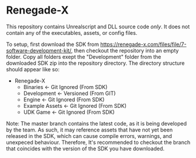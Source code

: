 # Renegade-X

This repository contains Unrealscript and DLL source code *only*. It does not contain any of the executables, assets, or config files.

To setup, first download the SDK from https://renegade-x.com/files/file/7-software-development-kit/, then checkout the repository into an empty folder. Copy all folders exept the "Development" folder from the downloaded SDK zip into the repository directory. The directory structure should appear like so:

- Renegade-X
  - Binaries        <- Git Ignored (From SDK)
  - Development     <- Versioned (From GIT)
  - Engine          <- Git Ignored (From SDK)
  - Example Assets  <- Git Ignored (From SDK)
  - UDK Game        <- Git Ignored (From SDK)

Note: The master branch contains the latest code, as it is being developed by the team. As such, it may reference assets that have not yet been released in the SDK, which can cause compile errors, warnings, and unexpeced behaviour. Therefore, It's recommended to checkout the branch that coincides with the version of the SDK you have downloaded.
